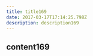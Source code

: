 ```yaml
---
title: title169
date: 2017-03-17T17:14:25.798Z
description: description169
---
```


## content169
  
